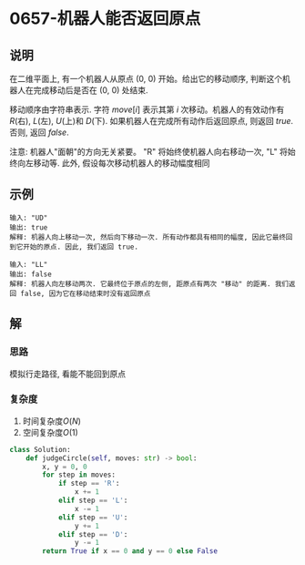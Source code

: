 # 0657-机器人能否返回原点

## 说明
在二维平面上, 有一个机器人从原点 (0, 0) 开始。给出它的移动顺序, 判断这个机器人在完成移动后是否在 (0, 0) 处结束.

移动顺序由字符串表示. 字符 $move[i]$ 表示其第 $i$ 次移动。机器人的有效动作有 $R$(右), $L$(左), $U$(上)和 $D$(下). 如果机器人在完成所有动作后返回原点, 则返回 $true$. 否则, 返回 $false$.

注意: 机器人"面朝"的方向无关紧要。 "R" 将始终使机器人向右移动一次, "L" 将始终向左移动等. 此外, 假设每次移动机器人的移动幅度相同

## 示例
```
输入: "UD"
输出: true
解释: 机器人向上移动一次, 然后向下移动一次. 所有动作都具有相同的幅度, 因此它最终回到它开始的原点. 因此, 我们返回 true.

输入: "LL"
输出: false
解释: 机器人向左移动两次. 它最终位于原点的左侧, 距原点有两次 "移动" 的距离. 我们返回 false, 因为它在移动结束时没有返回原点
```

## 解

### 思路
模拟行走路径, 看能不能回到原点

### 复杂度
1. 时间复杂度$O(N)$
2. 空间复杂度$O(1)$

```python
class Solution:
    def judgeCircle(self, moves: str) -> bool:
        x, y = 0, 0
        for step in moves:
            if step == 'R':
                x += 1
            elif step == 'L':
                x -= 1
            elif step == 'U':
                y += 1
            elif step == 'D':
                y -= 1
        return True if x == 0 and y == 0 else False
```